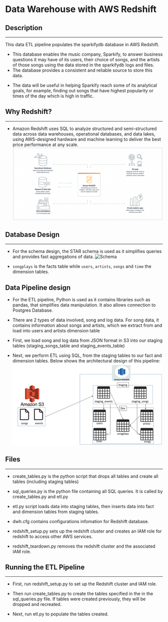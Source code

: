 # Data Warehouse with AWS Redshift

## Description
---
This data ETL pipeline populates the sparkifydb database in AWS Redshift.  
- This database enables the music  company, Sparkify, to answer business questions it may have of its users, their choice of songs, and the artists of those songs using the data stored in the sparkifydb logs and files.
- The database provides a consistent and reliable source to store this data.

* The data will be useful in helping Sparkify reach some of its analytical goals, for example, finding out songs that have highest popularity or times of the day which is high in traffic.

## Why Redshift?
--- 
* Amazon Redshift uses SQL to analyze structured and semi-structured data across data warehouses, operational databases, and data lakes, using AWS-designed hardware and machine learning to deliver the best price performance at any scale.
![Redshift](img/Redshift.PNG) 

## Database Design
---
* For the schema design, the STAR schema is used as it simplifies queries and provides fast aggregations of data.
![Schema](img/schema.PNG)

* `songplays` is the facts table while `users`, `artists`, `songs` and `time` the dimension tables.

## Data Pipeline design
* For the ETL pipeline, Python is used as it contains libraries such as pandas, that simplifies data manipulation. It also allows connection to Postgres Database.

* There are 2 types of data involved, song and log data. For song data, it contains information about songs and artists, which we extract from and load into users and artists dimension table

* First, we load song and log data from JSON format in S3 into our staging tables (staging_songs_table and staging_events_table)

* Next, we perform ETL using SQL, from the staging tables to our fact and dimension tables. Below shows the architectural design of this pipeline:
![architecture](img/architecture.PNG)

## Files
---
* create_tables.py is the python script that drops all tables and create all tables (including staging tables)

* sql_queries.py is the python file containing all SQL queries. It is called by create_tables.py and etl.py

* etl.py script loads data into staging tables, then inserts data into fact and dimension tables from staging tables.

* dwh.cfg contains configurations infomation for Redshift database.

* redshift_setup.py sets up the redshift cluster and creates an IAM role for redshift to access other AWS services.

* redshift_teardown.py removes the redshift cluster and the associated IAM role.

## Running the ETL Pipeline
---
* First, run redshift_setup.py to set up the Redshift cluster and IAM role.

* Then run create_tables.py to create the tables specified in the in the sql_queries.py file. If tables were created previously, they will be dropped and recreated.

* Next, run etl.py to populate the tables created.